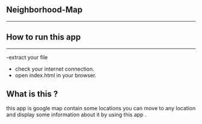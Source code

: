 ## Neighborhood-Map
-------------------------------
## How to run this app
-------------------------------
-extract your file 
- check your internet connection.
- open index.html in your browser.

## What is this ? 
this app is google map contain some locations you can move to any location and display some information about it by using this app . 
